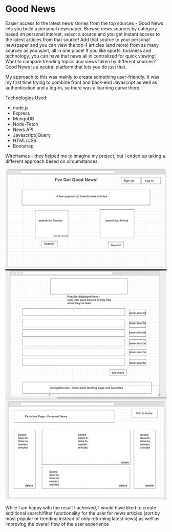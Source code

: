 # Good News

Easier access to the latest news stories from the top sources - Good News lets you build a personal newspaper. Browse news sources by category based on personal interest, select a source and you get instant access to the latest articles from that source! Add that source to your personal newspaper and you can view the top 4 articles (and more) from as many sources as you want, all in one place! If you like sports, business and technology, you can have that news all in centralized for quick viewing! Want to compare trending topics and views taken by different sources? Good News is a neutral platform that lets you do just that. 

My approach to this was mainly to create something user-friendly. It was my first time trying to combine front and back-end Javascript as well as authentication and a log-in, so there was a learning curve there. 


Technologies Used:
* node.js
* Express
* MongoDB
* Node-Fetch
* News API
* Javascript/jQuery
* HTML/CSS
* Bootstrap
    
Wireframes - they helped me to imagine my project, but I ended up taking a different approach based on circumstances.

![Landing Page](public/images/landing-page.png)
![Search Results](public/images/search-results.png)
![Favorites Page](public/images/favorites-page.png)


While I am happy with the result I achieved, I would have liked to create additional search/filter functionality for the user for news articles (sort by most popular or trending instead of only returning latest news) as well as improving the overall flow of the user experience
